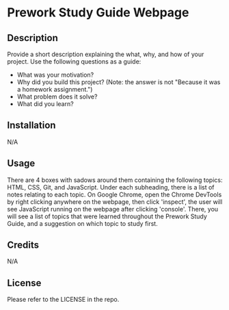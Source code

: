 # Prework Study Guide Webpage

## Description

Provide a short description explaining the what, why, and how of your project. Use the following questions as a guide:

- What was your motivation?
- Why did you build this project? (Note: the answer is not "Because it was a homework assignment.")
- What problem does it solve?
- What did you learn?

## Installation

N/A

## Usage

There are 4 boxes with sadows around them containing the following topics: HTML, CSS, Git, and JavaScript. Under each subheading, there is a list of notes relating to each topic. On Google Chrome, open the Chrome DevTools by right clicking anywhere on the webpage, then click 'inspect', the user will see JavaScript running on the webpage after clicking 'console'. There, you will see a list of topics that were learned throughout the Prework Study Guide, and a suggestion on which topic to study first.

## Credits

N/A

## License

Please refer to the LICENSE in the repo.